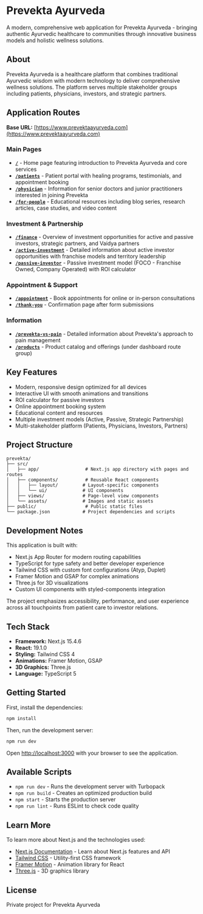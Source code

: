 # Prevekta Ayurveda

A modern, comprehensive web application for Prevekta Ayurveda - bringing authentic Ayurvedic healthcare to communities through innovative business models and holistic wellness solutions.

## About

Prevekta Ayurveda is a healthcare platform that combines traditional Ayurvedic wisdom with modern technology to deliver comprehensive wellness solutions. The platform serves multiple stakeholder groups including patients, physicians, investors, and strategic partners.

## Application Routes

**Base URL:** [https://www.prevektaayurveda.com](https://www.prevektaayurveda.com)

### Main Pages

- **[`/`](https://www.prevektaayurveda.com/)** - Home page featuring introduction to Prevekta Ayurveda and core services
- **[`/patients`](https://www.prevektaayurveda.com/patients)** - Patient portal with healing programs, testimonials, and appointment booking
- **[`/physician`](https://www.prevektaayurveda.com/physician)** - Information for senior doctors and junior practitioners interested in joining Prevekta
- **[`/for-people`](https://www.prevektaayurveda.com/for-people)** - Educational resources including blog series, research articles, case studies, and video content

### Investment & Partnership

- **[`/finance`](https://www.prevektaayurveda.com/finance)** - Overview of investment opportunities for active and passive investors, strategic partners, and Vaidya partners
- **[`/active-investment`](https://www.prevektaayurveda.com/active-investment)** - Detailed information about active investor opportunities with franchise models and territory leadership
- **[`/passive-investor`](https://www.prevektaayurveda.com/passive-investor)** - Passive investment model (FOCO - Franchise Owned, Company Operated) with ROI calculator

### Appointment & Support

- **[`/appointment`](https://www.prevektaayurveda.com/appointment)** - Book appointments for online or in-person consultations
- **[`/thank-you`](https://www.prevektaayurveda.com/thank-you)** - Confirmation page after form submissions

### Information

- **[`/prevekta-vs-pain`](https://www.prevektaayurveda.com/previkta-vs-pain)** - Detailed information about Prevekta's approach to pain management
- **[`/products`](https://www.prevektaayurveda.com/products)** - Product catalog and offerings (under dashboard route group)

## Key Features

- Modern, responsive design optimized for all devices
- Interactive UI with smooth animations and transitions
- ROI calculator for passive investors
- Online appointment booking system
- Educational content and resources
- Multiple investment models (Active, Passive, Strategic Partnership)
- Multi-stakeholder platform (Patients, Physicians, Investors, Partners)

## Project Structure

```
prevekta/
├── src/
│   ├── app/                 # Next.js app directory with pages and routes
│   ├── components/          # Reusable React components
│   │   ├── layout/         # Layout-specific components
│   │   └── ui/             # UI components
│   ├── views/              # Page-level view components
│   └── assets/             # Images and static assets
├── public/                  # Public static files
└── package.json            # Project dependencies and scripts
```

## Development Notes

This application is built with:
- Next.js App Router for modern routing capabilities
- TypeScript for type safety and better developer experience
- Tailwind CSS with custom font configurations (Atyp, Duplet)
- Framer Motion and GSAP for complex animations
- Three.js for 3D visualizations
- Custom UI components with styled-components integration

The project emphasizes accessibility, performance, and user experience across all touchpoints from patient care to investor relations.

## Tech Stack

- **Framework:** Next.js 15.4.6
- **React:** 19.1.0
- **Styling:** Tailwind CSS 4
- **Animations:** Framer Motion, GSAP
- **3D Graphics:** Three.js
- **Language:** TypeScript 5

## Getting Started

First, install the dependencies:

```bash
npm install
```

Then, run the development server:

```bash
npm run dev
```

Open [http://localhost:3000](http://localhost:3000) with your browser to see the application.

## Available Scripts

- `npm run dev` - Runs the development server with Turbopack
- `npm run build` - Creates an optimized production build
- `npm start` - Starts the production server
- `npm run lint` - Runs ESLint to check code quality

## Learn More

To learn more about Next.js and the technologies used:

- [Next.js Documentation](https://nextjs.org/docs) - Learn about Next.js features and API
- [Tailwind CSS](https://tailwindcss.com/docs) - Utility-first CSS framework
- [Framer Motion](https://www.framer.com/motion/) - Animation library for React
- [Three.js](https://threejs.org/) - 3D graphics library

## License

Private project for Prevekta Ayurveda
